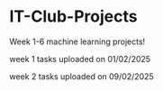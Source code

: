 # IT-Club-Projects
Week 1-6 machine learning projects!

week 1 tasks uploaded on 01/02/2025

week 2 tasks uploaded on 09/02/2025

